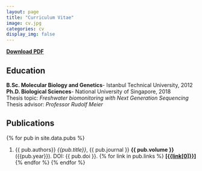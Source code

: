 ```yaml
---
layout: page
title: "Curriculum Vitae"
image: cv.jpg
categories: cv
display_img: false
---
```


[**Download PDF**]({{site.baseurl}}/assets/Bilgenur_Baloglu_Resume_June2020_github.pdf)

## Education

**B.Sc. Molecular Biology and Genetics**- Istanbul Technical University, 2012 <br />
**Ph.D. Biological Sciences**- National University of Singapore, 2018 <br />
Thesis topic: *Freshwater biomonitoring with Next Generation Sequencing* <br />
Thesis advisor: *Professor Rudolf Meier* <br />


## Publications

{% for pub in site.data.pubs %}
1. {{ pub.authors}} *{{pub.title}}*, {{ pub.journal }} **{{ pub.volume }}** ({{pub.year}}). DOI: {{ pub.doi }}.
{% for link in pub.links %}   [**\[{{link[0]}}\]**]({{link[1]}}){% endfor %}
{% endfor %}

